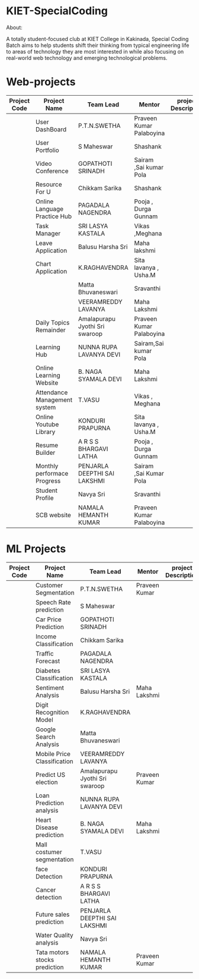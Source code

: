 # KIET-SpecialCoding

About:

   A totally student-focused club at KIET College in Kakinada, Special Coding Batch aims to help students shift their thinking from typical engineering life to areas of technology they are most interested in while also focusing on real-world web technology and emerging technological problems.
   
# Web-projects

  
| Project Code | Project Name    | Team Lead | Mentor | project Description | Status
| ----------- | ----------- | --------------- | ----- | -------------------  | ---------- |
|             |    User DashBoard        |  P.T.N.SWETHA  | Praveen Kumar Palaboyina    |                       | On Progress |
|             |   User Portfolio          |  S Maheswar  | Shashank     |                       | On Progress |
|             |    Video Conference         | GOPATHOTI SRINADH   | Sairam  ,Sai kumar Pola   |                       | On Progress |
|             |   Resource For U          | Chikkam Sarika    |   Shashank    |                       |
|             |   Online Language Practice Hub          | PAGADALA NAGENDRA   |  Pooja , Durga Gunnam     |                       | On Progress |
|             |   Task Manager          | SRI LASYA KASTALA    | Vikas ,Meghana     |                       | On Progress |
|             |  Leave Application           | Balusu Harsha Sri     |   Maha lakshmi    |                       | On Progress |
|             |  Chart Application          | K.RAGHAVENDRA        |Sita lavanya , Usha.M       |                       | On Progress |
|             |             | Matta Bhuvaneswari  |  Sravanthi     |                       |  On Progress |
|             |             | VEERAMREDDY LAVANYA    |  Maha Lakshmi     |                       |  On Progress |
|             |       Daily Topics Remainder      | Amalapurapu Jyothi Sri swaroop     | Praveen  Kumar Palaboyina   |           |       On Progress |      
|             |     Learning Hub        | NUNNA RUPA LAVANYA DEVI   |  Sairam,Sai kumar Pola   |                       | On Progress |
|             |    Online Learning Website         | B. NAGA SYAMALA DEVI    |   Maha Lakshmi    |                       | On Progress |
|             |   Attendance Management system          | T.VASU   |    Vikas , Meghana    |                       | On Progress |
|             |   Online Youtube Library          |  KONDURI PRAPURNA    |  Sita lavanya , Usha.M     |                       | On Progress |
|             |   Resume Builder         | A R S S BHARGAVI LATHA   |  Pooja , Durga Gunnam     |                       |  On Progress |
|             |    Monthly performace Progress         | PENJARLA DEEPTHI SAI LAKSHMI   | Sairam ,Sai Kumar Pola     |                       |  On Progress |
|             |   Student Profile          | Navya Sri   |   Sravanthi    |                       |  On Progress |
|             |      SCB website       | NAMALA HEMANTH KUMAR   | Praveen Kumar Palaboyina     |                       |  On Progress |

   
# ML Projects

  
| Project Code | Project Name    | Team Lead | Mentor | project Description |  Status|
| ----------- | ----------- | --------------- | ----- | -------------------  | ---------- |
|  | Customer Segmentation             |  P.T.N.SWETHA  | Praveen Kumar      |                       | on hold  |
|             |    Speech Rate prediction         |  S Maheswar  |     |                       |   On hold | 
|  |    Car Price Prediction              | GOPATHOTI SRINADH   |       |                       | on hold   |
|  |Income Classification             | Chikkam Sarika    |     |                       | on hold   |
|  | Traffic Forecast            | PAGADALA NAGENDRA   |       |                       | on hold  |
| | Diabetes Classification            | SRI LASYA KASTALA    |      |                       | on hold  |
| | Sentiment Analysis           | Balusu Harsha Sri     | Maha Lakshmi     |                       | on hold  |
| | Digit Recognition Model            | K.RAGHAVENDRA        |      |                       | on hold |
|  | Google Search Analysis             | Matta Bhuvaneswari  |       |                       | on hold  |
|   | Mobile Price Classification         | VEERAMREDDY LAVANYA    |      |                       | on hold |
|  |   Predict  US election         | Amalapurapu Jyothi Sri swaroop     | Praveen  Kumar    |           |       on hold  |     
|             |    Loan Prediction analysis         | NUNNA RUPA LAVANYA DEVI   |    |                       |   on hold  |
|             |  Heart Disease prediction           | B. NAGA SYAMALA DEVI    |   Maha Lakshmi    |                       | on hold  |
|             | Mall costumer segmentation            | T.VASU   |       |                       |        | on hold  |
|             |  face Detection           |  KONDURI PRAPURNA    |      |                       | on hold  |
|             |    Cancer detection         | A R S S BHARGAVI LATHA   |   |                       |       on hold  |
|             |   Future sales prediction          | PENJARLA DEEPTHI SAI LAKSHMI   |      |                       | on hold  |
|             |   Water Quality analysis          | Navya Sri   |      |                       | on hold  |
|             |   Tata motors stocks prediction          | NAMALA HEMANTH KUMAR   | Praveen Kumar      |                       | on hold  |
